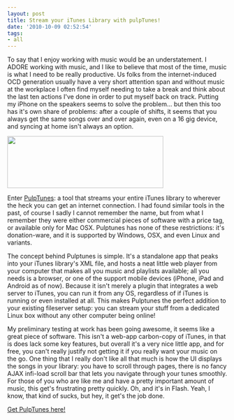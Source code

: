 ```yaml
---
layout: post
title: Stream your iTunes Library with pulpTunes!
date: '2010-10-09 02:52:54'
tags:
- all
---
```


To say that I enjoy working with music would be an understatement. I ADORE working with music, and I like to believe that most of the time, music is what I need to be really productive. Us folks from the internet-induced OCD generation usually have a very short attention span and without music at the workplace I often find myself needing to take a break and think about the last ten actions I've done in order to put myself back on track. Putting my iPhone on the speakers seems to solve the problem... but then this too has it's own share of problems: after a couple of shifts, it seems that you always get the same songs over and over again, even on a 16 gig device, and syncing at home isn't always an option. 

<a href="http://www.pulptunes.com/?page_id=8"><img alt="" src="http://www.pulptunes.com/images/logo.png" class="aligncenter" width="357" height="119" /></a>

Enter <a href="http://www.pulptunes.com/">PulpTunes</a>: a tool that streams your entire iTunes library to wherever the heck you can get an internet connection. I had found similar tools in the past, of course I sadly I cannot remember the name, but from what I remember they were either commercial pieces of software with a price tag, or available only for Mac OSX. Pulptunes has none of these restrictions: it's donation-ware, and it is supported by Windows, OSX, and even Linux and variants. 

The concept behind Pulptunes is simple. It's a standalone app that peaks into your iTunes library's XML file, and hosts a neat little web player from your computer that makes all you music and playlists available; all you needs is a browser, or one of the support mobile devices (iPhone, iPad and Android as of now). Because it isn't merely a plugin that integrates a web server to iTunes, you can run it from any OS, regardless of if iTunes is running or even installed at all. This makes Pulptunes the perfect addition to your existing fileserver setup: you can stream your stuff from a dedicated Linux box without any other computer being online!

My preliminary testing at work has been going awesome, it seems like a great piece of software. This isn't a web-app carbon-copy of iTunes, in that is does lack some key features, but overall it's a very nice little app, and for free, you can't really justify not getting it if you really want your music on the go. One thing that I really don't like all that much is how the UI displays the songs in your library: you have to scroll through pages, there is no fancy AJAX infi-load scroll bar that lets you navigate through your tunes smoothly. For those of you who are like me and have a pretty important amount of music, this get's frustrating pretty quickly. Oh, and it's in Flash. Yeah, I know, that kind of sucks, but hey, it get's the job done. 

<a href="http://www.pulptunes.com/">Get PulpTunes here!</a>